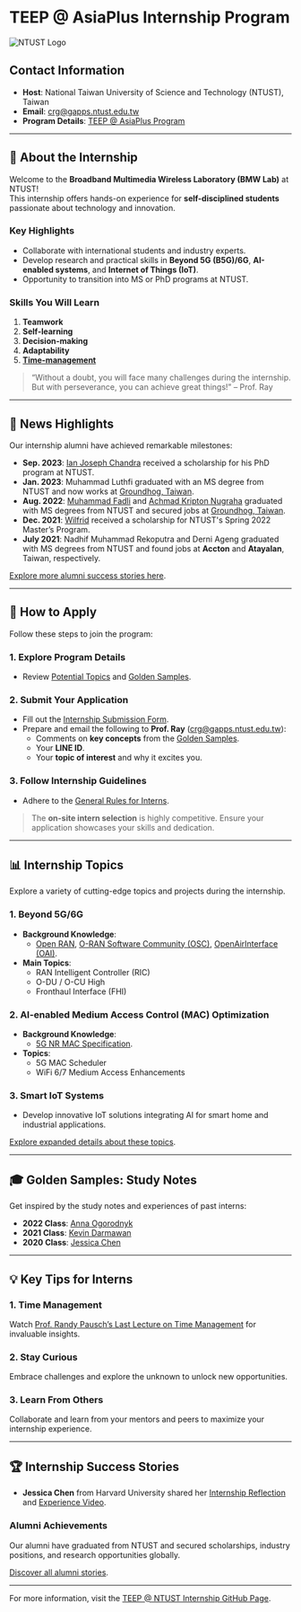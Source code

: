 # TEEP @ AsiaPlus Internship Program  
![NTUST Logo](https://i.imgur.com/JORnn3y.png)  

## Contact Information  
- **Host**: National Taiwan University of Science and Technology (NTUST), Taiwan  
- **Email**: [crg@gapps.ntust.edu.tw](mailto:crg@gapps.ntust.edu.tw)  
- **Program Details**: [TEEP @ AsiaPlus Program](https://teep.studyintaiwan.org/?program=%e3%80%8cteepasiaplus%e3%80%8dinternet-of-thing-iot-5g-openairinterface)  

---

## 🌟 **About the Internship**  
Welcome to the **Broadband Multimedia Wireless Laboratory (BMW Lab)** at NTUST!  
This internship offers hands-on experience for **self-disciplined students** passionate about technology and innovation.  

### Key Highlights  
- Collaborate with international students and industry experts.  
- Develop research and practical skills in **Beyond 5G (B5G)/6G**, **AI-enabled systems**, and **Internet of Things (IoT)**.  
- Opportunity to transition into MS or PhD programs at NTUST.  

### Skills You Will Learn  
1. **Teamwork**  
2. **Self-learning**  
3. **Decision-making**  
4. **Adaptability**  
5. [**Time-management**](https://youtu.be/oTugjssqOT0)  

> “Without a doubt, you will face many challenges during the internship. But with perseverance, you can achieve great things!” – Prof. Ray  

---

## 📢 **News Highlights**  
Our internship alumni have achieved remarkable milestones:  

- **Sep. 2023**: [Ian Joseph Chandra](https://www.linkedin.com/in/ian-joseph-chandra) received a scholarship for his PhD program at NTUST.  
- **Jan. 2023**: Muhammad Luthfi graduated with an MS degree from NTUST and now works at [Groundhog, Taiwan](https://www.ghtinc.com/tw/).  
- **Aug. 2022**: [Muhammad Fadli](https://www.youtube.com/watch?v=9FcyYgl-zsU) and [Achmad Kripton Nugraha](https://hackmd.io/OTRfVk21R5yCd74Ts_H7Tg) graduated with MS degrees from NTUST and secured jobs at [Groundhog, Taiwan](https://www.ghtinc.com/tw/).  
- **Dec. 2021**: [Wilfrid](https://hackmd.io/_SpJwkihTDCy4f3eAgVI0g) received a scholarship for NTUST's Spring 2022 Master’s Program.  
- **July 2021**: Nadhif Muhammad Rekoputra and Derni Ageng graduated with MS degrees from NTUST and found jobs at **Accton** and **Atayalan**, Taiwan, respectively.  

[Explore more alumni success stories here](#detailed-news-highlights).  

---

## 📝 **How to Apply**  
Follow these steps to join the program:  

### 1. Explore Program Details  
- Review [Potential Topics](#potential-topics) and [Golden Samples](#study-note-golden-samples).  

### 2. Submit Your Application  
- Fill out the [Internship Submission Form](https://forms.gle/2GBf4AinKrHY4jyVA).  
- Prepare and email the following to **Prof. Ray** ([crg@gapps.ntust.edu.tw](mailto:crg@gapps.ntust.edu.tw)):  
  - Comments on **key concepts** from the [Golden Samples](#study-note-golden-samples).  
  - Your **LINE ID**.  
  - Your **topic of interest** and why it excites you.  

### 3. Follow Internship Guidelines  
- Adhere to the [General Rules for Interns](#general-rules-for-intern).  

> The **on-site intern selection** is highly competitive. Ensure your application showcases your skills and dedication.  

---

## 📊 **Internship Topics**  
Explore a variety of cutting-edge topics and projects during the internship.  

### 1. Beyond 5G/6G  
- **Background Knowledge**:  
  - [Open RAN](https://o-ran-sc.org/), [O-RAN Software Community (OSC)](https://o-ran-sc.org/), [OpenAirInterface (OAI)](https://www.openairinterface.org/).  
- **Main Topics**:  
  - RAN Intelligent Controller (RIC)  
  - O-DU / O-CU High  
  - Fronthaul Interface (FHI)  

### 2. AI-enabled Medium Access Control (MAC) Optimization  
- **Background Knowledge**:  
  - [5G NR MAC Specification](http://www.sharetechnote.com/left_5G.html).  
- **Topics**:  
  - 5G MAC Scheduler  
  - WiFi 6/7 Medium Access Enhancements  

### 3. Smart IoT Systems  
- Develop innovative IoT solutions integrating AI for smart home and industrial applications.  

[Explore expanded details about these topics](#expanded-topic-details).  

---

## 🎓 **Golden Samples: Study Notes**  
Get inspired by the study notes and experiences of past interns:  

- **2022 Class**: [Anna Ogorodnyk](https://hackmd.io/tDNniWVrTbaXsyReJlUWjA)
- **2021 Class**: [Kevin Darmawan](https://hackmd.io/xibi2uAqSsGdJkUEaskgjA?view)
- **2020 Class**: [Jessica Chen](https://hackmd.io/1r1KfXVbQcCFFr9eSiXE6w?view)

---

## 💡 **Key Tips for Interns**  
### 1. Time Management  
Watch [Prof. Randy Pausch’s Last Lecture on Time Management](https://www.youtube.com/watch?v=oTugjssqOT0) for invaluable insights.  

### 2. Stay Curious  
Embrace challenges and explore the unknown to unlock new opportunities.  

### 3. Learn From Others  
Collaborate and learn from your mentors and peers to maximize your internship experience.  

---

## 🏆 **Internship Success Stories**  
- **Jessica Chen** from Harvard University shared her [Internship Reflection](https://hackmd.io/@j-chen/B1FJ-nPJd) and [Experience Video](https://www.youtube.com/watch?v=eg4PypRhR0Y).  

### Alumni Achievements  
Our alumni have graduated from NTUST and secured scholarships, industry positions, and research opportunities globally.  

[Discover all alumni stories](#detailed-success-stories).  

---

For more information, visit the [TEEP @ NTUST Internship GitHub Page](https://github.com).  
